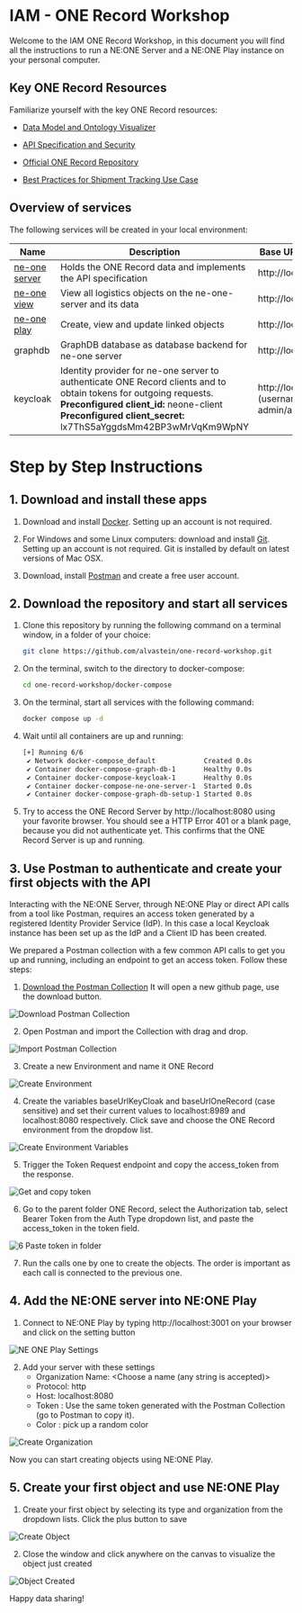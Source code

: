 # IAM - ONE Record Workshop

Welcome to the IAM ONE Record Workshop, in this document you will find all the instructions to run a NE:ONE Server and a NE:ONE Play instance on your personal computer.

## Key ONE Record Resources

Familiarize yourself with the key ONE Record resources:
- [Data Model and Ontology Visualizer](https://aloccid-iata.github.io/ontology_visualizer/)

- [API Specification and Security](https://iata-cargo.github.io/ONE-Record/)

- [Official ONE Record Repository](https://github.com/IATA-Cargo/ONE-Record)

- [Best Practices for Shipment Tracking Use Case](https://github.com/digital-cargo/good-practice-shipment-tracking)


## Overview of services

The following services will be created in your local environment:

| Name | Description | Base URL / Admin UI |
|-|-|-|
| [ne-one server](https://git.openlogisticsfoundation.org/wg-digitalaircargo/ne-one) | Holds the ONE Record data and implements the API specification | http://localhost:8080 |
| [ne-one view](https://git.openlogisticsfoundation.org/wg-digitalaircargo/ne-one-view) | View all logistics objects on the ne-one-server and its data | http://localhost:3000 |
| [ne-one play](https://github.com/alvastein/neoneplay) | Create, view and update linked objects | http://localhost:3001 |
| graphdb | GraphDB database as database backend for ne-one server | http://localhost:7200 |
| keycloak | Identity provider for ne-one server to authenticate ONE Record clients and to obtain tokens for outgoing requests. <br/> **Preconfigured client_id:** neone-client<br/> **Preconfigured client_secret:** lx7ThS5aYggdsMm42BP3wMrVqKm9WpNY  | http://localhost:8989 <br/> (username/password: admin/admin)|


# Step by Step Instructions


## 1. Download and install these apps

1. Download and install [Docker](https://docs.docker.com/get-docker/). Setting up an account is not required.

2. For Windows and some Linux computers: download and install [Git](https://git-scm.com/downloads). Setting up an account is not required. Git is installed by default on latest versions of Mac OSX.

3. Download, install [Postman](https://www.postman.com/downloads/) and create a free user account.


## 2. Download the repository and start all services

1. Clone this repository by running the following command on a terminal window, in a folder of your choice:
   ```bash
   git clone https://github.com/alvastein/one-record-workshop.git
   ```
2. On the terminal, switch to the directory to docker-compose:
   ```bash
   cd one-record-workshop/docker-compose
   ```
3. On the terminal, start all services with the following command:
   ```bash
   docker compose up -d
   ```
4. Wait until all containers are up and running:
   ```bash
   [+] Running 6/6
    ✔ Network docker-compose_default            Created 0.0s 
    ✔ Container docker-compose-graph-db-1       Healthy 0.0s 
    ✔ Container docker-compose-keycloak-1       Healthy 0.0s 
    ✔ Container docker-compose-ne-one-server-1  Started 0.0s 
    ✔ Container docker-compose-graph-db-setup-1 Started 0.0s
   ```
2. Try to access the ONE Record Server by  http://localhost:8080 using your favorite browser. 
   You should see a HTTP Error 401 or a blank page, because you did not authenticate yet. This confirms that the ONE Record Server is up and running.


## 3. Use Postman to authenticate and create your first objects with the API

Interacting with the NE:ONE Server, through NE:ONE Play or direct API calls from a tool like Postman, requires an access token generated by a registered Identity Provider Service (IdP). In this case a local Keycloak instance has been set up as the IdP and a Client ID has been created.

We prepared a Postman collection with a few common API calls to get you up and running, including an endpoint to get an access token. Follow these steps:
1. [Download the Postman Collection](./assets/postman/Workshop.postman_collection.json) It will open a new github page, use the download button.

![Download Postman Collection](https://github.com/alvastein/one-record-workshop/assets/168312567/1bb2c3d8-d867-4408-b8a4-6c6702113f29)

2. Open Postman and import the Collection with drag and drop.

![Import Postman Collection](https://github.com/alvastein/one-record-workshop/assets/168312567/fdf9165e-9eea-45f3-b49b-6f9cbdb885cd)

3. Create a new Environment and name it ONE Record

![Create Environment](https://github.com/alvastein/one-record-workshop/assets/168312567/abc2bfcb-1795-4f02-a641-e253358c3687)

4. Create the variables baseUrlKeyCloak and baseUrlOneRecord (case sensitive) and set their current values to localhost:8989 and localhost:8080 respectively. Click save and choose the ONE Record environment from the dropdow list.

![Create Environment Variables](https://github.com/alvastein/one-record-workshop/assets/168312567/8cb080f3-c7ec-464b-9002-240f657d1616)

5. Trigger the Token Request endpoint and copy the access_token from the response.

![Get and copy token](https://github.com/alvastein/one-record-workshop/assets/168312567/0a65be1d-b068-4f8e-8b80-e3c6c4f15910)

6. Go to the parent folder ONE Record, select the Authorization tab, select Bearer Token from the Auth Type dropdown list, and paste the access_token in the token field.

![6 Paste token in folder](https://github.com/alvastein/one-record-workshop/assets/168312567/4c25da31-3ce6-47cc-a208-6661035ba9e9)

7. Run the calls one by one to create the objects. The order is important as each call is connected to the previous one.


## 4. Add the NE:ONE server into NE:ONE Play

1. Connect to NE:ONE Play by typing http://localhost:3001 on your browser and click on the setting button

![NE ONE Play Settings](https://github.com/alvastein/one-record-workshop/assets/168312567/acbf2874-06f0-403e-b6d5-914607df0e13)

2. Add your server with these settings
    - Organization Name: <Choose a name (any string is accepted)>
    - Protocol: http
    - Host: localhost:8080  
    - Token : Use the same token generated with the Postman Collection (go to Postman to copy it).
    - Color : pick up a random color

![Create Organization](https://github.com/alvastein/one-record-workshop/assets/168312567/04c07578-c28a-4390-9c53-10056e4be4b3)

Now you can start creating objects using NE:ONE Play. 


## 5. Create your first object and use NE:ONE Play

1. Create your first object by selecting its type and organization from the dropdown lists. Click the plus button to save

![Create Object](https://github.com/alvastein/one-record-workshop/assets/168312567/d9906005-e49e-47d0-9d97-4cbddd86feed)

2. Close the window and click anywhere on the canvas to visualize the object just created

![Object Created](https://github.com/alvastein/one-record-workshop/assets/168312567/de0f7c9c-8f6f-4b3b-9b7b-a5f6468cce4c)

Happy data sharing!
